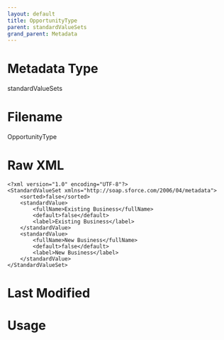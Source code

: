 ```yaml
---
layout: default
title: OpportunityType
parent: standardValueSets
grand_parent: Metadata
---
```

# Metadata Type
standardValueSets


# Filename 
OpportunityType


# Raw XML
```
<?xml version="1.0" encoding="UTF-8"?>
<StandardValueSet xmlns="http://soap.sforce.com/2006/04/metadata">
    <sorted>false</sorted>
    <standardValue>
        <fullName>Existing Business</fullName>
        <default>false</default>
        <label>Existing Business</label>
    </standardValue>
    <standardValue>
        <fullName>New Business</fullName>
        <default>false</default>
        <label>New Business</label>
    </standardValue>
</StandardValueSet>
```


# Last Modified


# Usage
